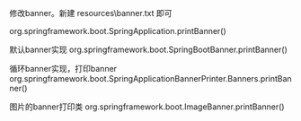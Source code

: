 修改banner。新建 resources\banner.txt 即可

org.springframework.boot.SpringApplication.printBanner()

默认banner实现
org.springframework.boot.SpringBootBanner.printBanner()

循环banner实现，打印banner
org.springframework.boot.SpringApplicationBannerPrinter.Banners.printBanner()

图片的banner打印类
org.springframework.boot.ImageBanner.printBanner()
